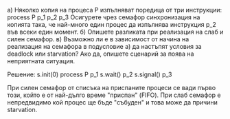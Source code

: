 а) Няколко копия на процеса P изпълняват поредица от три инструкции:
process P
p_1
p_2
p_3
Осигурете чрез семафор синхронизация на копията така, че най-много един процес да изпълнява инструкция p_2 във всеки един момент.
б) Опишете разликата при реализация на слаб и силен семафор.
в) Възможно ли е в зависимост от начина на реализация на семафора в подусловие а) да настъпят условия за deadlock или starvation? Ако да, опишете сценарий за поява на неприятната
ситуация.

Решение:
s.init(0)
process P
p_1
s.wait()
p_2
s.signal()
p_3

При силен семафор от списъка на приспаните процеси се вади първо този, 
който е от най-дълго време "приспан" (FIFO). При слаб семафор е непредвидимо
кой процес ще бъде "събуден" и това може да причини starvation.